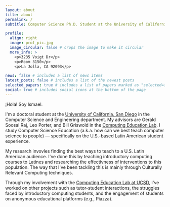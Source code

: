 ```yaml
---
layout: about
title: about
permalink: /
subtitle: Computer Science Ph.D. Student at the University of California, San Diego

profile:
  align: right
  image: prof_pic.jpg
  image_circular: false # crops the image to make it circular
  more_info: >
    <p>3235 Voigt Dr</p>
    <p>Room 3150</p>
    <p>La Jolla, CA 92093</p>

news: false # includes a list of news items
latest_posts: false # includes a list of the newest posts
selected_papers: true # includes a list of papers marked as "selected={true}"
social: true # includes social icons at the bottom of the page
---
```


¡Hola! Soy Ismael.

I'm a doctoral student at the [University of California, San Diego](https://ucsd.edu/) in the Computer Science and Engineering department. My advisors are Gerald Soosai Raj, Leo Porter, and Bill Griswold in the [Computing Education Lab](https://sites.google.com/ucsd.edu/cs-ed-research-group/home?authuser=0). I study Computer Science Education (a.k.a. how can we best teach computer science to people) — specifically on the U.S.-based Latin American student experience.

My research invovles finding the best ways to teach to a U.S. Latin American audience. I've done this by teaching introductory computing courses to Latines and researching the effectivness of interventions to this population. The way that I've been tackling this is mainly through Culturally Relevant Computing techniques.

Through my involvement with the [Computing Education Lab at UCSD](https://sites.google.com/ucsd.edu/cs-ed-research-group/home?authuser=0), I've worked on other projects such as tutor-student interactions, the struggles faced by introductory computing students, and the engagement of students on anonymous educational platforms (e.g., Piazza).

